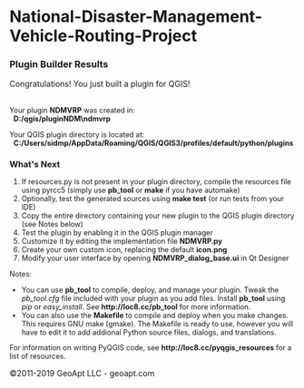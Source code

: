 # National-Disaster-Management-Vehicle-Routing-Project
<html>
<body>
<h3>Plugin Builder Results</h3>

Congratulations! You just built a plugin for QGIS!<br/><br />

<div id='help' style='font-size:.9em;'>
Your plugin <b>NDMVRP</b> was created in:<br>
&nbsp;&nbsp;<b>D:/qgis/pluginNDM\ndmvrp</b>
<p>
Your QGIS plugin directory is located at:<br>
&nbsp;&nbsp;<b>C:/Users/sidmp/AppData/Roaming/QGIS/QGIS3/profiles/default/python/plugins</b>
<p>
<h3>What's Next</h3>
<ol>
    <li>If resources.py is not present in your plugin directory, compile the resources file using pyrcc5 (simply use <b>pb_tool</b> or <b>make</b> if you have automake)
    <li>Optionally, test the generated sources using <b>make test</b> (or run tests from your IDE)
    <li>Copy the entire directory containing your new plugin to the QGIS plugin directory (see Notes below)
    <li>Test the plugin by enabling it in the QGIS plugin manager
    <li>Customize it by editing the implementation file <b>NDMVRP.py</b>
    <li>Create your own custom icon, replacing the default <b>icon.png</b>
    <li>Modify your user interface by opening <b>NDMVRP_dialog_base.ui</b> in Qt Designer
</ol>
Notes:
<ul>
    <li>You can use <b>pb_tool</b> to compile, deploy, and manage your plugin. Tweak the <i>pb_tool.cfg</i> file included with your plugin as you add files. Install <b>pb_tool</b> using 
        <i>pip</i> or <i>easy_install</i>. See <b>http://loc8.cc/pb_tool</b> for more information.
    <li>You can also use the <b>Makefile</b> to compile and deploy when you
        make changes. This requires GNU make (gmake). The Makefile is ready to use, however you 
        will have to edit it to add addional Python source files, dialogs, and translations.
</ul>
</div>
<div style='font-size:.9em;'>
<p>
For information on writing PyQGIS code, see <b>http://loc8.cc/pyqgis_resources</b> for a list of resources.
</p>
</div>
<p>
&copy;2011-2019 GeoApt LLC - geoapt.com 
</p>
</body>
</html>
